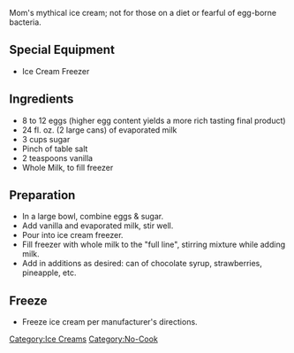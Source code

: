 Mom's mythical ice cream; not for those on a diet or fearful of
egg-borne bacteria.

## Special Equipment

-   Ice Cream Freezer

## Ingredients

-   8 to 12 eggs (higher egg content yields a more rich tasting final
    product)
-   24 fl. oz. (2 large cans) of evaporated milk
-   3 cups sugar
-   Pinch of table salt
-   2 teaspoons vanilla
-   Whole Milk, to fill freezer

## Preparation

-   In a large bowl, combine eggs & sugar.
-   Add vanilla and evaporated milk, stir well.
-   Pour into ice cream freezer.
-   Fill freezer with whole milk to the "full line", stirring mixture
    while adding milk.
-   Add in additions as desired: can of chocolate syrup, strawberries,
    pineapple, etc.

## Freeze

-   Freeze ice cream per manufacturer's directions.

[Category:Ice Creams](Category:Ice_Creams "wikilink")
[Category:No-Cook](Category:No-Cook "wikilink")